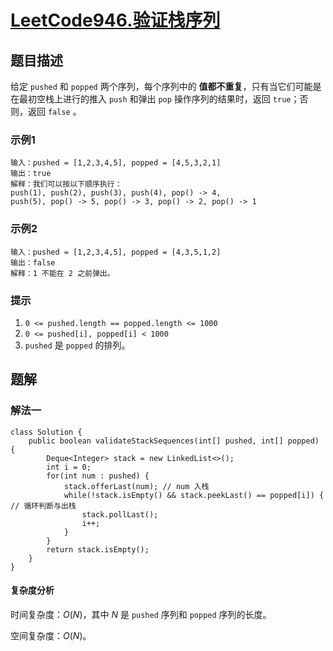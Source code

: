 # [LeetCode946.验证栈序列](https://leetcode-cn.com/problems/validate-stack-sequences/)
## 题目描述
给定 `pushed` 和 `popped` 两个序列，每个序列中的 **值都不重复**，只有当它们可能是在最初空栈上进行的推入 `push` 和弹出 `pop` 操作序列的结果时，返回 `true`；否则，返回 `false` 。

### 示例1
```
输入：pushed = [1,2,3,4,5], popped = [4,5,3,2,1]
输出：true
解释：我们可以按以下顺序执行：
push(1), push(2), push(3), push(4), pop() -> 4,
push(5), pop() -> 5, pop() -> 3, pop() -> 2, pop() -> 1
```
### 示例2
```
输入：pushed = [1,2,3,4,5], popped = [4,3,5,1,2]
输出：false
解释：1 不能在 2 之前弹出。
```
### 提示
1. `0 <= pushed.length == popped.length <= 1000`
2. `0 <= pushed[i], popped[i] < 1000`
3. `pushed` 是 `popped` 的排列。

## 题解
### 解法一
```
class Solution {
    public boolean validateStackSequences(int[] pushed, int[] popped) {
        Deque<Integer> stack = new LinkedList<>();
        int i = 0;
        for(int num : pushed) {
            stack.offerLast(num); // num 入栈
            while(!stack.isEmpty() && stack.peekLast() == popped[i]) { // 循环判断与出栈
                stack.pollLast();
                i++;
            }
        }
        return stack.isEmpty();
    }
}
```
#### 复杂度分析
时间复杂度：$O(N)$，其中 $N$ 是 `pushed` 序列和 `popped` 序列的长度。

空间复杂度：$O(N)$。

